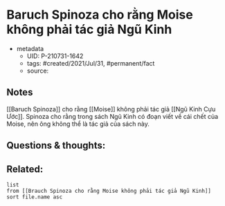 # Baruch Spinoza cho rằng Moise không phải tác giả Ngũ Kinh

- metadata
	- UID: P-210731-1642
	- tags: #created/2021/Jul/31, #permanent/fact 
	- source: 

## Notes
[[Baruch Spinoza]] cho rằng [[Moise]] không phải tác giả [[Ngũ Kinh Cựu Ước]]. Spinoza cho rằng trong sách Ngũ Kinh có đoạn viết về cái chết của Moise, nên ông không thể là tác giả của sách này.

## Questions & thoughts:

## Related:
```dataview
list
from [[Brauch Spinoza cho rằng Moise không phải tác giả Ngũ Kinh]]
sort file.name asc
```
